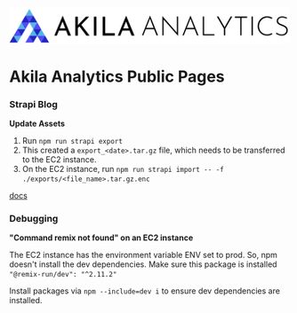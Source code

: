 <img src="./app/view/assets/logos/horizontal-black-font.png" alt="Akila Analytics">

# Akila Analytics Public Pages

### Strapi Blog

**Update Assets**

1. Run `npm run strapi export`
2. This created a `export_<date>.tar.gz` file, which needs to be transferred to
   the EC2 instance.
3. On the EC2 instance, run `npm run strapi import -- -f ./exports/<file_name>.tar.gz.enc`

[docs](https://strapi.io/blog/importing-exporting-and-transferring-data-with-the-strapi-cli)

### Debugging

**"Command remix not found" on an EC2 instance**

The EC2 instance has the environment variable ENV set to prod. So,
npm doesn't install the dev dependencies. Make sure this package is installed
`"@remix-run/dev": "^2.11.2"`

Install packages via `npm --include=dev i` to ensure dev dependencies are
installed.
